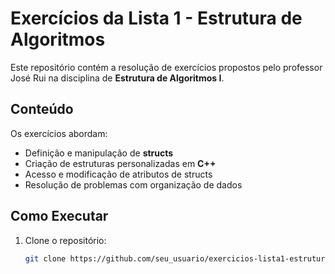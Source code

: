 # Exercícios da Lista 1 - Estrutura de Algoritmos  
Este repositório contém a resolução de exercícios propostos pelo professor José Rui na disciplina de **Estrutura de Algoritmos I**.

## Conteúdo  
Os exercícios abordam:  
- Definição e manipulação de **structs**  
- Criação de estruturas personalizadas em **C++**  
- Acesso e modificação de atributos de structs  
- Resolução de problemas com organização de dados

## Como Executar  
1. Clone o repositório:  
   ```bash
   git clone https://github.com/seu_usuario/exercicios-lista1-estrutura-algoritmos.git
